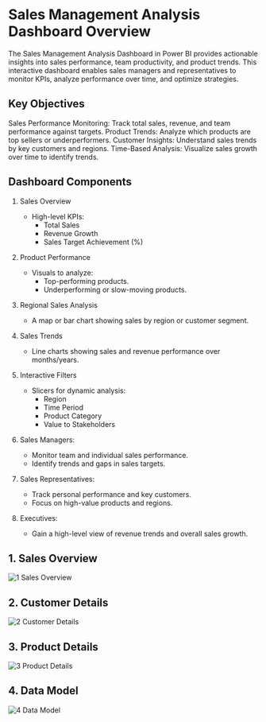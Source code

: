 # Sales Management Analysis Dashboard Overview
The Sales Management Analysis Dashboard in Power BI provides actionable insights into sales performance, team productivity, and product trends. This interactive dashboard enables sales managers and representatives to monitor KPIs, analyze performance over time, and optimize strategies.

## Key Objectives
  Sales Performance Monitoring: Track total sales, revenue, and team performance against targets.
  Product Trends: Analyze which products are top sellers or underperformers.
  Customer Insights: Understand sales trends by key customers and regions.
  Time-Based Analysis: Visualize sales growth over time to identify trends.
  
## Dashboard Components
  1. Sales Overview
      * High-level KPIs:
          * Total Sales
          * Revenue Growth
          * Sales Target Achievement (%)
       
  2. Product Performance
      * Visuals to analyze:
          * Top-performing products.
          * Underperforming or slow-moving products.
       
  3. Regional Sales Analysis
      * A map or bar chart showing sales by region or customer segment.
    
  4. Sales Trends
       * Line charts showing sales and revenue performance over months/years.

  5. Interactive Filters
       * Slicers for dynamic analysis:
          * Region
          * Time Period
          * Product Category
          * Value to Stakeholders
   
  6. Sales Managers:
      * Monitor team and individual sales performance.
      * Identify trends and gaps in sales targets.

  7. Sales Representatives:
      * Track personal performance and key customers.
      * Focus on high-value products and regions.

  8. Executives:
      * Gain a high-level view of revenue trends and overall sales growth.


  ## 1. Sales Overview
    
  ![1  Sales Overview](https://github.com/user-attachments/assets/3f57445b-4fd1-415e-a872-bdee22ef31d0)

  ## 2. Customer Details

  ![2  Customer Details](https://github.com/user-attachments/assets/ba7cddd6-77c8-4f15-9c4e-33dd1220a143)

  ## 3. Product Details

  ![3  Product Details](https://github.com/user-attachments/assets/9d8a55ae-0a97-4c76-9b42-6b402e6ec8e5)

  ## 4. Data Model

  ![4  Data Model](https://github.com/user-attachments/assets/756ef640-9c01-4926-bb54-0f0a949d712a)

